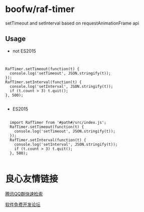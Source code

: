 boofw/raf-timer
=============

setTimeout and setInterval based on requestAnimationFrame api

Usage
--------------

* not ES2015

```
  
 
RafTimer.setTimeout(function(t) {
  console.log('setTimeout', JSON.stringify(t));
});
RafTimer.setInterval(function(t) {
  console.log('setInterval', JSON.stringify(t));
  if (t.count > 3) t.quit();
}, 500);
 
```

* ES2015

```
 
  import RafTimer from '#path#/src/index.js';
  RafTimer.setTimeout(function(t) {
    console.log('setTimeout', JSON.stringify(t));
  });
  RafTimer.setInterval(function(t) {
    console.log('setInterval', JSON.stringify(t));
    if (t.count > 3) t.quit();
  }, 500);
 
```


 # 良心友情链接

[腾讯QQ群快速检索](http://u.720life.cn/s/8cf73f7c)

[软件免费开发论坛](http://u.720life.cn/s/bbb01dc0)